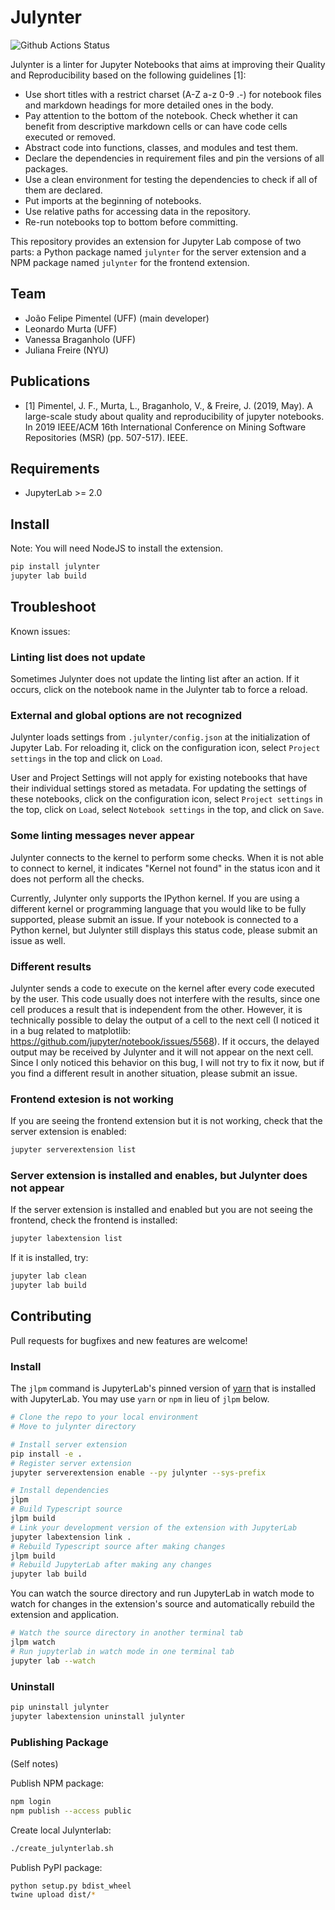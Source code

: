 # Julynter

![Github Actions Status](https://github.com/dew-uff/julynter/workflows/Build/badge.svg)

Julynter is a linter for Jupyter Notebooks that aims at improving their Quality and Reproducibility based on the following guidelines [1]:

- Use short titles with a restrict  charset (A-Z a-z 0-9 .-) for notebook  files and markdown headings for more detailed ones in the body.
- Pay attention to the bottom of the  notebook. Check whether it can benefit from descriptive markdown cells or can have code cells executed or removed.
- Abstract code into functions, classes, and modules and test them.
- Declare the dependencies in  requirement files and pin the versions of all packages.
- Use a clean environment for testing the dependencies to check if all of them are declared.
- Put imports at the beginning of notebooks.
- Use relative paths for accessing data in the repository.
- Re-run notebooks top to bottom  before committing.


This repository provides an extension for Jupyter Lab compose of two parts: a Python package named `julynter`
for the server extension and a NPM package named `julynter`
for the frontend extension.


## Team


- João Felipe Pimentel (UFF) (main developer)
- Leonardo Murta (UFF)
- Vanessa Braganholo (UFF)
- Juliana Freire (NYU)


## Publications

- [1] Pimentel, J. F., Murta, L., Braganholo, V., & Freire, J. (2019, May). A large-scale study about quality and reproducibility of jupyter notebooks. In 2019 IEEE/ACM 16th International Conference on Mining Software Repositories (MSR) (pp. 507-517). IEEE.

## Requirements

* JupyterLab >= 2.0

## Install

Note: You will need NodeJS to install the extension.

```bash
pip install julynter
jupyter lab build
```

## Troubleshoot

Known issues:

### Linting list does not update

Sometimes Julynter does not update the linting list after an action. If it occurs, click on the notebook name in the Julynter tab to force a reload.

### External and global options are not recognized

Julynter loads settings from `.julynter/config.json` at the initialization of Jupyter Lab. For reloading it, click on the configuration icon, select `Project settings` in the top and click on `Load`.

User and Project Settings will not apply for existing notebooks that have their individual settings stored as metadata. For updating the settings of these notebooks, click on the configuration icon, select `Project settings` in the top, click on `Load`, select `Notebook settings` in the top, and click on `Save`.

### Some linting messages never appear

Julynter connects to the kernel to perform some checks. When it is not able to connect to kernel, it indicates "Kernel not found" in the status icon and it does not perform all the checks.

Currently, Julynter only supports the IPython kernel. If you are using a different kernel or programming language that you would like to be fully supported, please submit an issue. If your notebook is connected to a Python kernel, but Julynter still displays this status code, please submit an issue as well.

### Different results

Julynter sends a code to execute on the kernel after every code executed by the user. This code usually does not interfere with the results, since one cell produces a result that is independent from the other. However, it is technically possible to delay the output of a cell to the next cell (I noticed it in a bug related to matplotlib: https://github.com/jupyter/notebook/issues/5568). If it occurs, the delayed output may be received by Julynter and it will not appear on the next cell. Since I only noticed this behavior on this bug, I will not try to fix it now, but if you find a different result in another situation, please submit an issue.

### Frontend extesion is not working

If you are seeing the frontend extension but it is not working, check
that the server extension is enabled:

```bash
jupyter serverextension list
```

### Server extension is installed and enables, but Julynter does not appear

If the server extension is installed and enabled but you are not seeing
the frontend, check the frontend is installed:

```bash
jupyter labextension list
```

If it is installed, try:

```bash
jupyter lab clean
jupyter lab build
```

## Contributing

Pull requests for bugfixes and new features are welcome! 

### Install

The `jlpm` command is JupyterLab's pinned version of
[yarn](https://yarnpkg.com/) that is installed with JupyterLab. You may use
`yarn` or `npm` in lieu of `jlpm` below.

```bash
# Clone the repo to your local environment
# Move to julynter directory

# Install server extension
pip install -e .
# Register server extension
jupyter serverextension enable --py julynter --sys-prefix

# Install dependencies
jlpm
# Build Typescript source
jlpm build
# Link your development version of the extension with JupyterLab
jupyter labextension link .
# Rebuild Typescript source after making changes
jlpm build
# Rebuild JupyterLab after making any changes
jupyter lab build
```

You can watch the source directory and run JupyterLab in watch mode to watch for changes in the extension's source and automatically rebuild the extension and application.

```bash
# Watch the source directory in another terminal tab
jlpm watch
# Run jupyterlab in watch mode in one terminal tab
jupyter lab --watch
```

### Uninstall

```bash
pip uninstall julynter
jupyter labextension uninstall julynter
```

### Publishing Package

(Self notes)

Publish NPM package:

```bash
npm login
npm publish --access public
```

Create local Julynterlab:
```bash
./create_julynterlab.sh
```


Publish PyPI package:
```bash
python setup.py bdist_wheel
twine upload dist/*
```